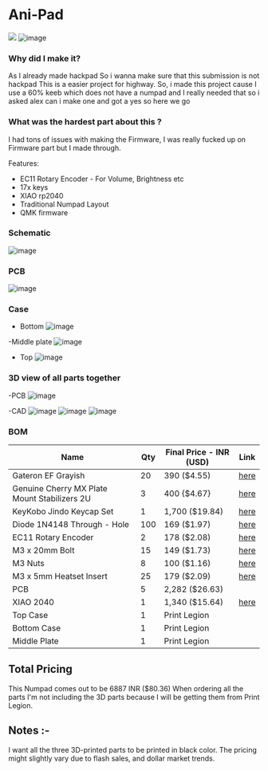 # Ani-Pad
![](/images/1.jpeg)
![image](images/9.png)

### Why did I make it?
As I already made hackpad So i wanna make sure that this submission is not hackpad
This is a easier project for highway. So, i made this project cause I use a 60% keeb which does not have a numpad and I really needed that so i asked alex can i make one and got a yes so here we go

### What was the hardest part about this ?
I had tons of issues with making the Firmware, I was really fucked up on Firmware part but I made through.

Features:

- EC11 Rotary Encoder - For Volume, Brightness etc
- 17x keys
- XIAO rp2040
- Traditional Numpad Layout
- QMK firmware
  
### Schematic
![image](images/sch.png)


### PCB 
![image](images/pcb.png)


### Case
- Bottom
![image](images/6.png)

-Middle plate
![image](images/5.png)

- Top
![image](images/4.png)

### 3D view of all parts together 
-PCB
![image](images/3d_pcb.png)

-CAD
![image](images/7.png)
![image](images/8.png)
![image](images/9.png)

### BOM
| Name                                                          | Qty | Final Price - INR (USD) | Link                                                                                                                        |
| ------------------------------------------------------------- | --- | ----------------------- | ----------------------------------------------------------------------------------------------------------                  |
| Gateron EF Grayish                                            | 20  | 390 ($4.55)             | [here](https://neomacro.in/products/gateron-ef-grayish)                                                                     |
| Genuine Cherry MX Plate Mount Stabilizers 2U                  | 3   | 400 {$4.67}             | [here](https://stackskb.com/store/genuine-cherry-mx-plate-mount-stabilizers-2u/)                                            |
| KeyKobo Jindo Keycap Set                                      | 1   | 1,700 ($19.84)          | [here](https://neomacro.in/products/key-kobo-jindo-keycap-set?_pos=3&_sid=b1e2b9343&_ss=r&variant=48328446116118)           |
| Diode 1N4148 Through - Hole                                   | 100 | 169 ($1.97)             | [here](https://amzn.in/d/j3eLvoh)                                                                                           |
| EC11 Rotary Encoder                                           | 2   | 178 ($2.08)             | [here](https://amzn.in/d/hVRxzij)                                                                                           |
| M3 x 20mm Bolt                                                | 15  | 149 ($1.73)             | [here](https://amzn.in/d/8GRQWAB)                                                                                           |
| M3 Nuts                                                       | 8   | 100 ($1.16)             | [here](https://amzn.in/d/7UQtsm8)                                                                                           |
| M3 x 5mm Heatset Insert                                       | 25  | 179 ($2.09)             | [here](https://amzn.in/d/ixybuAc)                                                                                           |
| PCB                                                           | 5   | 2,282 ($26.63)          | 
| XIAO 2040                                                     | 1   | 1,340 ($15.64)          | [here](https://www.amazon.in/Microcontroller-Dual-Core-MicroPython-CircuitPython-Interfaces/dp/B09NNVNW7M/ref=sr_1_2_mod_primary_new?sbo=RZvfv%2F%2FHxDF%2BO5021pAnSA%3D%3D&sr=8-2)|
| Top Case                                                      | 1   | Print Legion            |
| Bottom Case                                                   | 1   | Print Legion            |
| Middle Plate                                                  | 1   | Print Legion            |

## Total Pricing 

This Numpad comes out to be 6887 INR ($80.36) When ordering all the parts I'm not including  the 3D parts because I will be getting them from Print Legion.

## Notes :-

I want all the three 3D-printed parts to be printed in black color.
The pricing might slightly vary due to flash sales, and dollar market trends.
